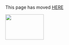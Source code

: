 This page has moved [HERE](https://github.com/Linaro/documentation/blob/master/Reference-Platform/ConsumerEdition/HiKey/README.md) 

<a href="http://96boards.org" target="_blank"><img src="http://i.imgur.com/IjStasg.png" data-canonical-src="http://i.imgur.com/IjStasg.png" width="120" height="80" /></a>

